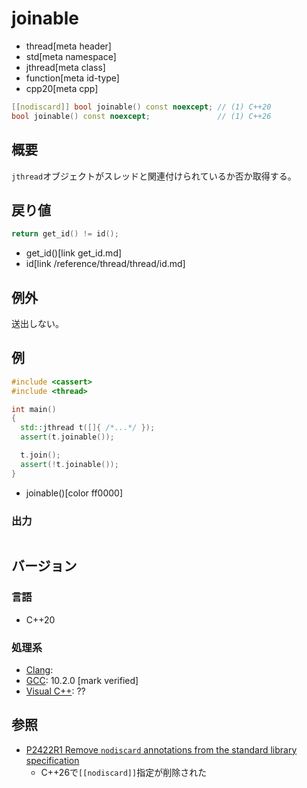 # joinable
* thread[meta header]
* std[meta namespace]
* jthread[meta class]
* function[meta id-type]
* cpp20[meta cpp]

```cpp
[[nodiscard]] bool joinable() const noexcept; // (1) C++20
bool joinable() const noexcept;               // (1) C++26
```

## 概要
`jthread`オブジェクトがスレッドと関連付けられているか否か取得する。


## 戻り値
```cpp
return get_id() != id();
```
* get_id()[link get_id.md]
* id[link /reference/thread/thread/id.md]


## 例外
送出しない。


## 例
```cpp example
#include <cassert>
#include <thread>

int main()
{
  std::jthread t([]{ /*...*/ });
  assert(t.joinable());

  t.join();
  assert(!t.joinable());
}
```
* joinable()[color ff0000]

### 出力
```
```

## バージョン
### 言語
- C++20

### 処理系
- [Clang](/implementation.md#clang):
- [GCC](/implementation.md#gcc): 10.2.0 [mark verified]
- [Visual C++](/implementation.md#visual_cpp): ??


## 参照
- [P2422R1 Remove `nodiscard` annotations from the standard library specification](https://open-std.org/jtc1/sc22/wg21/docs/papers/2024/p2422r1.html)
    - C++26で`[[nodiscard]]`指定が削除された
